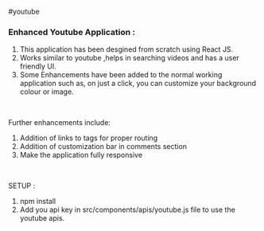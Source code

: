 #youtube

### Enhanced Youtube Application :

<ol>
<li> This application has been desgined from scratch using React JS. </li>
<li> Works similar to youtube ,helps in searching videos and has a user friendly UI. </li>
<li> Some Enhancements have been added to the normal working application such as, on just a click, you can customize your background colour or image. </li>
</ol>
<br>

Further enhancements include:

<ol>
<li> Addition of links to tags for proper routing </li>
<li> Addition of customization bar in comments section </li>
<li> Make the application fully responsive </li>
</ol>
<br>

SETUP :
<ol>
<li> npm install </li>
<li> Add you api key in src/components/apis/youtube.js file to use the youtube apis. </li>
</ol>
